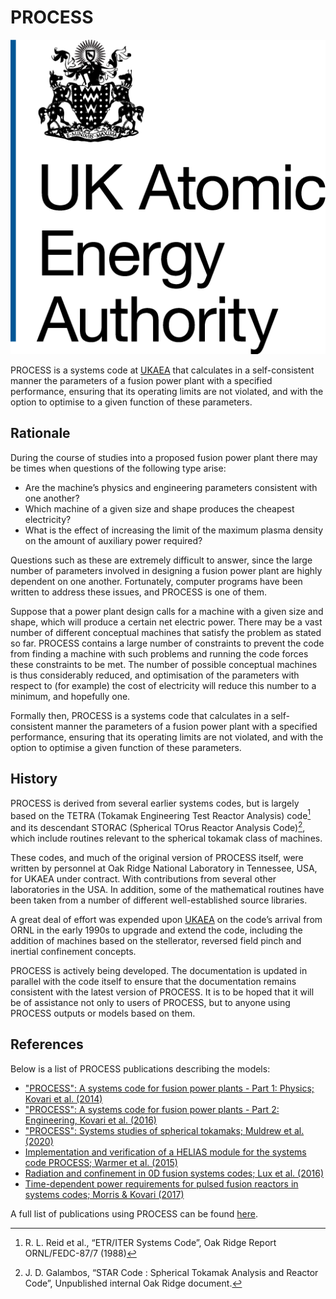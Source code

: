 # PROCESS

<img
    title="UKAEA logo"
    src="images/ukaea-logo.png"
    alt="ukaea-logo.png"
    class="logo"
    >

PROCESS is a systems code at [UKAEA](https://ccfe.ukaea.uk/) that calculates in a
self-consistent manner the parameters of a fusion power plant with a specified 
performance, ensuring that its operating limits are not violated, and with the option 
to optimise to a given function of these parameters.

## Rationale

During the course of studies into a proposed fusion power plant there may be times 
when questions of the following type arise:

* Are the machine’s physics and engineering parameters consistent with one another?
* Which machine of a given size and shape produces the cheapest electricity?
* What is the effect of increasing the limit of the maximum plasma density on the 
  amount of auxiliary power required?

Questions such as these are extremely difficult to answer, since the large number of 
parameters involved in designing a fusion power plant are highly dependent on one 
another. Fortunately, computer programs have been written to address these issues, 
and PROCESS is one of them.

Suppose that a power plant design calls for a machine with a given size and 
shape, which will produce a certain net electric power. There may be a vast number of 
different conceptual machines that satisfy the problem as stated so far. PROCESS contains 
a large number of constraints to prevent the code from finding a machine with such 
problems and running the code forces these constraints to be met. The number 
of possible conceptual machines is thus considerably reduced, and optimisation of the 
parameters with respect to (for example) the cost of electricity will reduce this number to a 
minimum, and hopefully one.

Formally then, PROCESS is a systems code that calculates in a self-consistent manner 
the parameters of a fusion power plant with a specified performance, ensuring that its 
operating limits are not violated, and with the option to optimise a given function of 
these parameters.

## History

PROCESS is derived from several earlier systems codes, but is largely based on the 
TETRA (Tokamak Engineering Test Reactor Analysis) code[^1] and its descendant STORAC 
(Spherical TOrus Reactor Analysis Code)[^2], which include routines relevant to the 
spherical tokamak class of machines.

These codes, and much of the original version of PROCESS itself, were written by 
personnel at Oak Ridge National Laboratory in Tennessee, USA, for UKAEA under 
contract. With contributions from several other laboratories in the USA. In 
addition, some of the mathematical routines have been taken from a number of 
different well-established source libraries.

A great deal of effort was expended upon 
[UKAEA](https://www.gov.uk/government/organisations/uk-atomic-energy-authority) on 
the code’s arrival from ORNL in the early 1990s to upgrade and extend the code, 
including the addition of machines based on the stellerator, reversed field pinch 
and inertial confinement concepts.

PROCESS is actively being developed. The documentation is updated in parallel with the code 
itself to ensure that the documentation remains consistent with the latest version of PROCESS. 
It is to be hoped that it will be of assistance not only to users of PROCESS, but 
to anyone using PROCESS outputs or models based on them.

## References

Below is a list of PROCESS publications describing the models:

- ["PROCESS": A systems code for fusion power plants - Part 1: 
  Physics; Kovari et al. (2014)](http://www.sciencedirect.com/science/article/pii/S0920379614005961)
- ["PROCESS": A systems code for fusion power plants - Part 2: 
Engineering, Kovari et al. (2016)](https://www.sciencedirect.com/science/article/pii/S0920379616300072)
- ["PROCESS": Systems studies of spherical tokamaks; Muldrew et al. (2020)](https://www.sciencedirect.com/science/article/pii/S0920379620300788)
- [Implementation and verification of a HELIAS module for the systems code PROCESS; Warmer et al. (2015)](https://www.sciencedirect.com/science/article/pii/S0920379614006656?via%3Dihub)
- [Radiation and confinement in 0D fusion systems codes; Lux et al. (2016)](https://iopscience.iop.org/article/10.1088/0741-3335/58/7/075001)
- [Time-dependent power requirements for pulsed fusion reactors in systems codes; Morris & Kovari (2017)](https://www.sciencedirect.com/science/article/pii/S0920379617304362) 

A full list of publications using PROCESS can be found [here](./publications.md).
  
[^1]: R. L. Reid et al., “ETR/ITER Systems Code”, Oak Ridge Report ORNL/FEDC-87/7 (1988)
[^2]: J. D. Galambos, “STAR Code : Spherical Tokamak Analysis and Reactor Code”, 
Unpublished internal Oak Ridge document.